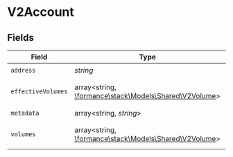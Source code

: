 # V2Account


## Fields

| Field                                                                                       | Type                                                                                        | Required                                                                                    | Description                                                                                 | Example                                                                                     |
| ------------------------------------------------------------------------------------------- | ------------------------------------------------------------------------------------------- | ------------------------------------------------------------------------------------------- | ------------------------------------------------------------------------------------------- | ------------------------------------------------------------------------------------------- |
| `address`                                                                                   | *string*                                                                                    | :heavy_check_mark:                                                                          | N/A                                                                                         | users:001                                                                                   |
| `effectiveVolumes`                                                                          | array<string, [\formance\stack\Models\Shared\V2Volume](../../Models/Shared/V2Volume.md)>    | :heavy_minus_sign:                                                                          | N/A                                                                                         | {"USD":{"input":100,"output":10,"balance":90},"EUR":{"input":100,"output":10,"balance":90}} |
| `metadata`                                                                                  | array<string, *string*>                                                                     | :heavy_check_mark:                                                                          | N/A                                                                                         | {"admin":"true"}                                                                            |
| `volumes`                                                                                   | array<string, [\formance\stack\Models\Shared\V2Volume](../../Models/Shared/V2Volume.md)>    | :heavy_minus_sign:                                                                          | N/A                                                                                         | {"USD":{"input":100,"output":10,"balance":90},"EUR":{"input":100,"output":10,"balance":90}} |